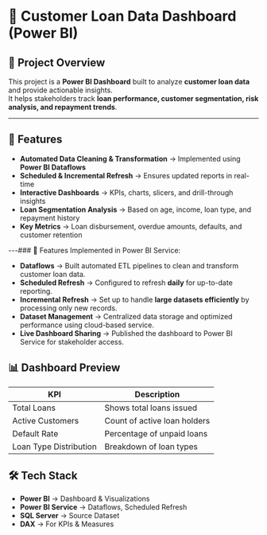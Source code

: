 
# 🏦 Customer Loan Data Dashboard (Power BI)

## 📌 Project Overview
This project is a **Power BI Dashboard** built to analyze **customer loan data** and provide actionable insights.  
It helps stakeholders track **loan performance, customer segmentation, risk analysis, and repayment trends**.

---

## 🚀 Features
- **Automated Data Cleaning & Transformation** → Implemented using **Power BI Dataflows**
- **Scheduled & Incremental Refresh** → Ensures updated reports in real-time
- **Interactive Dashboards** → KPIs, charts, slicers, and drill-through insights
- **Loan Segmentation Analysis** → Based on age, income, loan type, and repayment history
- **Key Metrics** → Loan disbursement, overdue amounts, defaults, and customer retention

---### 🔹 Features Implemented in Power BI Service:
- **Dataflows** → Built automated ETL pipelines to clean and transform customer loan data.
- **Scheduled Refresh** → Configured to refresh **daily** for up-to-date reporting.
- **Incremental Refresh** → Set up to handle **large datasets efficiently** by processing only new records.
- **Dataset Management** → Centralized data storage and optimized performance using cloud-based service.
- **Live Dashboard Sharing** → Published the dashboard to Power BI Service for stakeholder access.


## 📊 Dashboard Preview
| KPI | Description |
|------|------------|
| Total Loans | Shows total loans issued |
| Active Customers | Count of active loan holders |
| Default Rate | Percentage of unpaid loans |
| Loan Type Distribution | Breakdown of loan types |


## 🛠 Tech Stack
- **Power BI** → Dashboard & Visualizations  
- **Power BI Service** → Dataflows, Scheduled Refresh  
- **SQL Server** → Source Dataset  
- **DAX** → For KPIs & Measures




